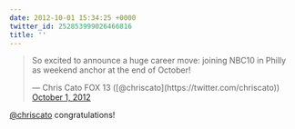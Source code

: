```yaml
---
date: 2012-10-01 15:34:25 +0000
twitter_id: 252853999026466816
title: ''
---
```


<blockquote class="twitter-tweet"><p lang="en" dir="ltr">So excited to announce a huge career move: joining NBC10 in Philly as weekend anchor at the end of October!</p>&mdash; Chris Cato FOX 13 ([@chriscato](https://twitter.com/chriscato)) <a href="https://twitter.com/chriscato/status/252842698015375361?ref_src=twsrc%5Etfw">October 1, 2012</a></blockquote>
<script async src="https://platform.twitter.com/widgets.js" charset="utf-8"></script>

[@chriscato](https://twitter.com/chriscato) congratulations!
